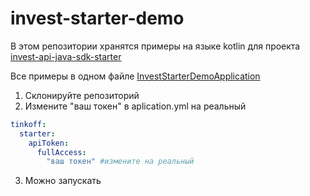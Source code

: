 # invest-starter-demo

В этом репозитории хранятся примеры на языке kotlin для проекта [invest-api-java-sdk-starter](https://github.com/Dankosik/invest-api-java-sdk-starter)

Все примеры в одном файле [InvestStarterDemoApplication](https://github.com/Dankosik/invest-starter-demo-java/blob/main/src/main/java/io/github/dankosik/investstarterdemojava/InvestStarterDemoJavaApplication.java#L44)

1) Склонируйте репозиторий
2) Измените "ваш токен" в aplication.yml на реальный

```yml
tinkoff:
  starter:
    apiToken:
      fullAccess:
        "ваш токен" #измените на реальный
```
3) Можно запускать
